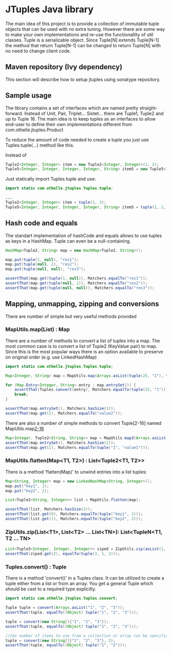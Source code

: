 # JTuples Java library

The main idea of this project is to provide a collection of immutable tuple objects that can be used with no extra tuning. However there are some way to make your own implementations and re-use the functionallity of util classes. Tuple is a serializable object. Since Tuple[N] extends Tuple[N-1] the method that return Tuple[N-1] can be changed to return Tuple[N] with no need to change client code.

## Maven repository (Ivy dependency)
This section will describe how to setup jtuples using sonatype repository.

## Sample usage
The library contains a set of interfaces which are named pretty straight-forward. Instead of Unit, Pair, Triplet... Sixtet... there are Tuple1, Tuple2 and up to Tuple 16. The main idea is to keep tuples as an interfaces to allow end-user to define their own implementations different from com.othelle.jtuples.Product

To reduce the amount of code needed to create a tuple you just use Tuples.tuple(...) method like this. 

Instead of 

```Java
Tuple2<Integer, Integer> item = new Tuple2<Integer, Integer>(1, 2);
Tuple5<Integer, Integer, Integer, Integer, String> item5 = new Tuple5<Integer, Integer, Integer, Integer, String>(1, 2, 3, 4, "5");
```

Just statically import Tuples.tuple and use: 

```Java
import static com.othelle.jtuples.Tuples.tuple;

...
Tuple2<Integer, Integer> item = tuple(1, 2); 
Tuple5<Integer, Integer, Integer, Integer, String> item5 = tuple(1, 2, 3, 4, "5");
```


## Hash code and equals

The standart implementation of hashCode and equals allows to use tuples as keys in a HashMap. Tuple can even be a null-containing. 

```Java
HashMap<Tuple2, String> map = new HashMap<Tuple2, String>();

map.put(tuple(1, null), "res1");
map.put(tuple(null, 2), "res2");
map.put(tuple(null, null), "res3");

assertThat(map.get(tuple(1, null)), Matchers.equalTo("res1"));
assertThat(map.get(tuple(null, 2)), Matchers.equalTo("res2"));
assertThat(map.get(tuple(null, null)), Matchers.equalTo("res3"));
```


## Mapping, unmapping, zipping and conversions

There are number of simple but very useful methods provided

### MapUtils.map(List<Tuple>) : Map
There are a number of methods to convert a list of tuples into a map. The most common case is to convert a list of Tuple2 (KeyValue pair) to map. Since this is the most popular ways there is an option available to preserve on original order (e.g. use LinkedHashMap)

```Java
import static com.othelle.jtuples.Tuples.tuple;

Map<Integer, String> map = MapUtils.map(Arrays.asList(tuple(25, "1"), tuple(1, "value2"), tuple(3, "value2")), true);

for (Map.Entry<Integer, String> entry : map.entrySet()) {
    assertThat(Tuples.convert(entry), Matchers.equalTo(tuple(25, "1")));
    break;
}

assertThat(map.entrySet(), Matchers.hasSize(3));
assertThat(map.get(1), Matchers.equalTo("value2"));
```

There are also a number of simple methods to convert Tuple[2-16] named MapUtils.map[2-16](List<Tuple[2-16]>)

```Java
Map<Integer, Tuple2<String, String>> map = MapUtils.map3(Arrays.asList(tuple(1, "1", "value1"), tuple(1, "2", "value2")));
assertThat(map.entrySet(), Matchers.hasSize(2));
assertThat(map.get(1), Matchers.equalTo(tuple("1", "value1")));
```

### MapUtils.flatten(Map&lt;T1, T2>) : List&lt;Tuple2&lt;T1, T2>>

There is a method 'flatten(Map)' to unwind entries into a list tuples: 

```Java
Map<String, Integer> map = new LinkedHashMap<String, Integer>();
map.put("key1", 1);
map.put("key2", 2);

List<Tuple2<String, Integer>> list = MapUtils.flatten(map);

assertThat(list, Matchers.hasSize(2));
assertThat(list.get(0), Matchers.equalTo(tuple("key1", 1)));
assertThat(list.get(1), Matchers.equalTo(tuple("key2", 2)));
```


### ZipUtils.zip(List&lt;T1>, List&lt;T2> ... List&lt;TN>): List&lt;TupleN&lt;T1, T2 ... TN>

```Java
List<Tuple3<Integer, Integer, Integer>> ziped = ZipUtils.zip(asList(1, 2, 3), asList(2, 3, 1), asList(3, 1, 2));
assertThat(ziped.get(2), equalTo(tuple(3, 1, 2)));
```


### Tuples.convert() : Tuple

There is a method 'convert()' in a Tuples class. It can be utilized to create a tuple either from a list or from an array. You get a general Tuple which should be cast to a required type explicitly.

```Java
import static com.othelle.jtuples.Tuples.convert;

Tuple tuple = convert(Arrays.asList("1", "2", "3"));
assertThat(tuple, equalTo((Object) tuple("1", "2", "3")));

tuple = convert(new String[]{"1", "2", "3"});
assertThat(tuple, equalTo((Object) tuple("1", "2", "3")));

//the number of items to use from a collection or array can be specified
tuple = convert(new String[]{"1", "2", "3"}, 2);
assertThat(tuple, equalTo((Object) tuple("1", "2")));
```
